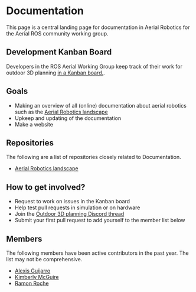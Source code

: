 # Documentation

This page is a central landing page for documentation in Aerial Robotics for the Aerial ROS community working group.

## Development Kanban Board

Developers in the ROS Aerial Working Group keep track of their work for outdoor 3D planning [in a Kanban board.](https://github.com/orgs/ROS-Aerial/projects/3/views/1).

## Goals

* Making an overview of all (online) documentation about aerial robotics such as the [Aerial Robotics landscape](https://github.com/ROS-Aerial/aerial_robotic_landscape)
* Upkeep and updating of the documentation
* Make a website
                                                                                                                 
## Repositories

The following are a list of repositories closely related to Documentation.

* [Aerial Robotics landscape](https://github.com/ROS-Aerial/aerial_robotic_landscape)

## How to get involved?

* Request to work on issues in the Kanban board
* Help test pull requests in simulation or on hardware
* Join the [Outdoor 3D planning Discord thread](https://discord.com/channels/1077825543698927656/1199725920458641519)
* Submit your first pull request to add yourself to the member list below

## Members

The following members have been active contributors in the past year. The list may not be comprehensive.

[comment]: <> (Keep sorted alphabetically please)

* [Alexis Guijarro](https://github.com/toton95)
* [Kimberly McGuire](https://github.com/knmcguire)
* [Ramon Roche](https://github.com/mrpollo)
